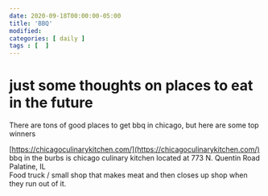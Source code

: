 ```yaml
---
date: 2020-09-18T00:00:00-05:00
title: 'BBQ'
modified:
categories: [ daily ] 
tags : [  ]
---
```

# just some thoughts on places to eat in the future
There are tons of good places to get bbq in chicago, but here are some top winners

[https://chicagoculinarykitchen.com/](https://chicagoculinarykitchen.com/)
bbq in the burbs is chicago culinary kitchen located at 773 N. Quentin Road Palatine, IL  
Food truck / small shop that makes meat and then closes up shop when they run out of it.  



